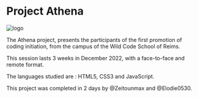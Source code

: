 # Project Athena

![logo](https://user-images.githubusercontent.com/120447954/216831622-1f2683b9-e059-4631-9845-e3f4e59e6acc.png)

The Athena project, presents the participants of the first promotion of coding initiation, from the campus of the Wild Code School of Reims.

This session lasts 3 weeks in December 2022, with a face-to-face and remote format.

The languages ​​studied are : HTML5, CSS3 and JavaScript.

This project was completed in 2 days by @Zeitounmax and @Elodie0530.
